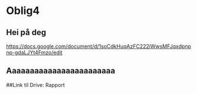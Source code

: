 # Oblig4

## Hei på deg

https://docs.google.com/document/d/1soCdkHuqAzFC222iWwsMFJqxdpnpnp-gdaLJYt4Fmzo/edit
## Aaaaaaaaaaaaaaaaaaaaaaaa
##Link til Drive: Rapport
